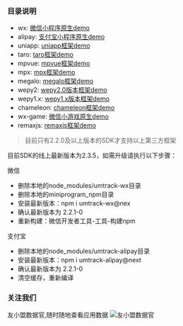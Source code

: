 ### 目录说明
* wx: [微信小程序原生demo](./wx)
* alipay: [支付宝小程序原生demo](./alipay)
* uniapp: [uniapp框架demo](./uniapp)
* taro: [taro框架demo](./taro)
* mpvue: [mpvue框架demo](./mpvue)
* mpx: [mpx框架demo](./mpx)
* megalo: [megalo框架demo](./megalo)
* wepy2: [wepy2.0版本框架demo](./wepy2)
* wepy1.x: [wepy1.x版本框架demo](./wepy-one)
* chameleon: [chameleon框架demo](./chameleon)
* wx-game: [微信小游戏原生demo](./wx-game)
* remaxjs: [remaxjs框架demo](./remaxjs)

> 目前只有2.2.0及以上版本的SDK才支持以上第三方框架

目前SDK的线上最新版本为2.3.5，如需升级请执行以下步骤：  

微信
* 删除本地的node_modules/umtrack-wx目录
* 删除本地的miniprogram_npm目录
* 安装最新版本：npm i umtrack-wx@nex
* 确认最新版本为 2.2.1-0
* 重新构建：微信开发者工具-工具-构建npm

支付宝
* 删除本地的node_modules/umtrack-alipay目录
* 安装最新版本：npm i umtrack-alipay@next
* 确认最新版本为 2.2.1-0
* 清空缓存，重新编译

### 关注我们
友小盟数据官,随时随地查看应用数据
![友小盟数据官](https://gw.alicdn.com/tfs/TB1BtJebMgP7K4jSZFqXXamhVXa-430-430.png)